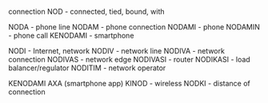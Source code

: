 connection
NOD - connected, tied, bound, with

NODA - phone line
NODAM - phone connection
NODAMI - phone
NODAMIN - phone call
KENODAMI - smartphone


NODI - Internet, network
NODIV - network line
NODIVA - network connection
NODIVAS - network edge
NODIVASI - router
NODIKASI - load balancer/regulator
NODITIM - network operator


KENODAMI AXA (smartphone app)
KINOD - wireless 
NODKI - distance of connection